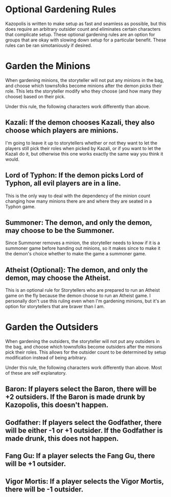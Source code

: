 # Optional Gardening Rules

Kazopolis is written to make setup as fast and seamless as possible, but this does require an arbitrary outsider count and eliminates certain characters that complicate setup. These optional gardening rules are an option for groups that are okay with slowing down setup for a particular benefit. These rules can be ran simotaniously if desired.

# Garden the Minions

When gardening minions, the storyteller will not put any minions in the bag, and choose which townsfolks become minions after the demon picks their role. This lets the storyteller modify who they choose (and how many they choose) based on their pick. 

Under this rule, the following characters work differently than above.

## Kazali: If the demon chooses Kazali, they also choose which players are minions.

I'm going to leave it up to storytellers whether or not they want to let the players still pick their roles when picked by Kazali, or if you want to let the Kazali do it, but otherwise this one works exactly the same way you think it would.

## Lord of Typhon: If the demon picks Lord of Typhon, all evil players are in a line.

This is the only way to deal with the dependency of the minion count changing how many minions there are and where they are seated in a Typhon game.

## Summoner: The demon, and only the demon, may choose to be the Summoner.

Since Summoner removes a minion, the storyteller needs to know if it is a summoner game before handing out minions, so it makes since to make it the demon's choice whether to make the game a summoner game.

## Atheist (Optional): The demon, and only the demon, may choose the Atheist.

This is an optional rule for Storytellers who are prepared to run an Atheist game on the fly because the demon choose to run an Atheist game. I personally don't use this ruling even when I'm gardening minions, but it's an option for storytellers that are braver than I am.

# Garden the Outsiders

When gardening the outsiders, the storyteller will not put any outsiders in the bag, and choose which townsfolks become outsiders after the minions pick their roles. This allows for the outsider count to be determined by setup modification instead of being arbitrary.

Under this rule, the following characters work differently than above. Most of these are self explanatory.

## Baron: If players select the Baron, there will be +2 outsiders. If the Baron is made drunk by Kazopolis, this doesn't happen.

## Godfather: If players select the Godfather, there will be either -1 or +1 outsider. If the Godfather is made drunk, this does not happen.

## Fang Gu: If a player selects the Fang Gu, there will be +1 outsider.

## Vigor Mortis: If a player selects the Vigor Mortis, there will be -1 outsider.
